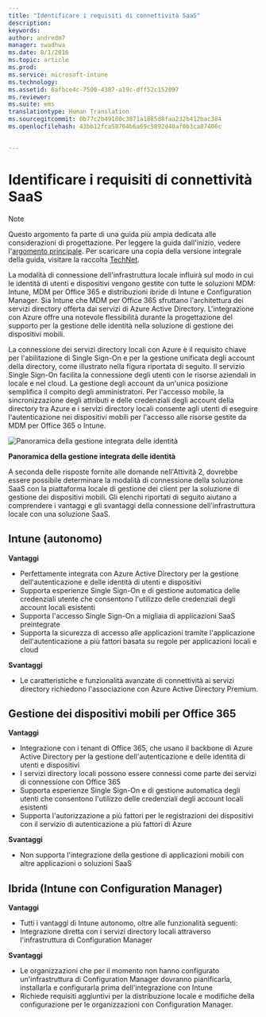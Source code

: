 ```yaml
---
title: "Identificare i requisiti di connettività SaaS"
description: 
keywords: 
author: andredm7
manager: swadhwa
ms.date: 8/1/2016
ms.topic: article
ms.prod: 
ms.service: microsoft-intune
ms.technology: 
ms.assetid: 6afbce4c-7500-4387-a19c-dff52c152097
ms.reviewer: 
ms.suite: ems
translationtype: Human Translation
ms.sourcegitcommit: 0b77c2b49180c3871a1885d8faa232b412bac384
ms.openlocfilehash: 43bb12fca58764b6a69c5892d40af0b3ca87406c


---
```


# Identificare i requisiti di connettività SaaS

>[!NOTE]
>Questo argomento fa parte di una guida più ampia dedicata alle considerazioni di progettazione. Per leggere la guida dall'inizio, vedere l'[argomento principale](mdm-design-considerations-guide.md). Per scaricare una copia della versione integrale della guida, visitare la raccolta [TechNet](https://gallery.technet.microsoft.com/Mobile-Device-Management-7d401582).

La modalità di connessione dell'infrastruttura locale influirà sul modo in cui le identità di utenti e dispositivi vengono gestite con tutte le soluzioni MDM: Intune, MDM per Office 365 e distribuzioni ibride di Intune e Configuration Manager. Sia Intune che MDM per Office 365 sfruttano l'architettura dei servizi directory offerta dai servizi di Azure Active Directory. L'integrazione con Azure offre una notevole flessibilità durante la progettazione del supporto per la gestione delle identità nella soluzione di gestione dei dispositivi mobili.

La connessione dei servizi directory locali con Azure è il requisito chiave per l'abilitazione di Single Sign-On e per la gestione unificata degli account della directory, come illustrato nella figura riportata di seguito. Il servizio Single Sign-On facilita la connessione degli utenti con le risorse aziendali in locale e nel cloud. La gestione degli account da un'unica posizione semplifica il compito degli amministratori. Per l'accesso mobile, la sincronizzazione degli attributi e delle credenziali degli account della directory tra Azure e i servizi directory locali consente agli utenti di eseguire l'autenticazione nei dispositivi mobili per l'accesso alle risorse gestite da MDM per Office 365 o Intune.

![Panoramica della gestione integrata delle identità](./media/MDM_Figure_15.png)

**Panoramica della gestione integrata delle identità**

A seconda delle risposte fornite alle domande nell'Attività 2, dovrebbe essere possibile determinare la modalità di connessione della soluzione SaaS con la piattaforma locale di gestione dei client per la soluzione di gestione dei dispositivi mobili. Gli elenchi riportati di seguito aiutano a comprendere i vantaggi e gli svantaggi della connessione dell'infrastruttura locale con una soluzione SaaS.

## Intune (autonomo)

**Vantaggi**

- Perfettamente integrata con Azure Active Directory per la gestione dell'autenticazione e delle identità di utenti e dispositivi
- Supporta esperienze Single Sign-On e di gestione automatica delle credenziali utente che consentono l'utilizzo delle credenziali degli account locali esistenti
- Supporta l'accesso Single Sign-On a migliaia di applicazioni SaaS preintegrate
- Supporta la sicurezza di accesso alle applicazioni tramite l'applicazione dell'autenticazione a più fattori basata su regole per applicazioni locali e cloud

**Svantaggi**

- Le caratteristiche e funzionalità avanzate di connettività ai servizi directory richiedono l'associazione con Azure Active Directory Premium.

## Gestione dei dispositivi mobili per Office 365

**Vantaggi**

- Integrazione con i tenant di Office 365, che usano il backbone di Azure Active Directory per la gestione dell'autenticazione e delle identità di utenti e dispositivi
- I servizi directory locali possono essere connessi come parte dei servizi di connessione con Office 365
- Supporta esperienze Single Sign-On e di gestione automatica degli utenti che consentono l'utilizzo delle credenziali degli account locali esistenti
- Supporta l'autorizzazione a più fattori per le registrazioni dei dispositivi con il servizio di autenticazione a più fattori di Azure

**Svantaggi**

- Non supporta l'integrazione della gestione di applicazioni mobili con altre applicazioni o soluzioni SaaS

## Ibrida (Intune con Configuration Manager)

**Vantaggi**

- Tutti i vantaggi di Intune autonomo, oltre alle funzionalità seguenti:
 - Integrazione diretta con i servizi directory locali attraverso l'infrastruttura di Configuration Manager

**Svantaggi**

- Le organizzazioni che per il momento non hanno configurato un'infrastruttura di Configuration Manager dovranno pianificarla, installarla e configurarla prima dell'integrazione con Intune
- Richiede requisiti aggiuntivi per la distribuzione locale e modifiche della configurazione per le organizzazioni con Configuration Manager.



<!--HONumber=Aug16_HO1-->



